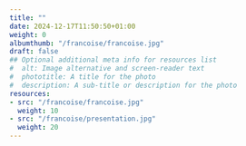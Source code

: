 ```yaml
---
title: ""
date: 2024-12-17T11:50:50+01:00
weight: 0
albumthumb: "/francoise/francoise.jpg"
draft: false
## Optional additional meta info for resources list
#  alt: Image alternative and screen-reader text
#  phototitle: A title for the photo
#  description: A sub-title or description for the photo
resources:
- src: "/francoise/francoise.jpg"
  weight: 10
- src: "/francoise/presentation.jpg"
  weight: 20
---
```

